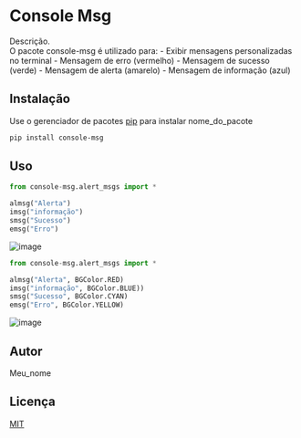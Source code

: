 # Console Msg

Descrição.  
O pacote console-msg é utilizado para:
	- Exibir mensagens personalizadas no terminal
    - Mensagem de erro (vermelho)
    - Mensagem de sucesso (verde)
    - Mensagem de alerta (amarelo)
    - Mensagem de informação (azul)

## Instalação

Use o gerenciador de pacotes [pip](https://pip.pypa.io/en/stable/) para instalar nome_do_pacote

```bash
pip install console-msg
```

## Uso

```python
from console-msg.alert_msgs import *

almsg("Alerta")
imsg("informação")
smsg("Sucesso")
emsg("Erro")
```
![image](https://github.com/user-attachments/assets/be686756-0fbf-482b-b2a4-3617de09c0bd)

```python
from console-msg.alert_msgs import *

almsg("Alerta", BGColor.RED)
imsg("informação", BGColor.BLUE))
smsg("Sucesso", BGColor.CYAN)
emsg("Erro", BGColor.YELLOW)
```
![image](https://github.com/user-attachments/assets/e49949c1-233c-4950-acd7-3649dd5323d9)


## Autor
Meu_nome

## Licença
[MIT](https://choosealicense.com/licenses/mit/)